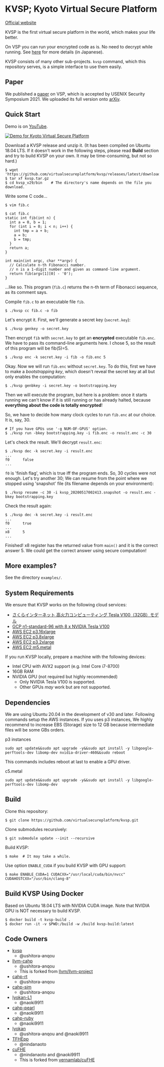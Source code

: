 # KVSP; Kyoto Virtual Secure Platform

[Official website](https://virtualsecureplatform.github.io/)

KVSP is the first virtual secure platform in the world,
which makes your life better.

On VSP you can run your encrypted code as is.
No need to decrypt while running. See [here](https://anqou.net/poc/2019/10/18/post-3106/)
for more details (in Japanese).

KVSP consists of many other sub-projects.
`kvsp` command, which this repository serves, is
a simple interface to use them easily.

## Paper

We published a [paper](https://www.usenix.org/conference/usenixsecurity21/presentation/matsuoka) on VSP, which is accepted by USENIX Security Symposium 2021.
We uploaded its full version onto [arXiv](https://arxiv.org/abs/2010.09410).

## Quick Start

Demo is on [YouTube](https://www.youtube.com/watch?v=1YsUaZMITR8).

[![Demo for Kyoto Virtual Secure Platform](http://img.youtube.com/vi/1YsUaZMITR8/0.jpg)](http://www.youtube.com/watch?v=1YsUaZMITR8 "Demo for Kyoto Virtual Secure Platform")

Download a KVSP release and unzip it.
(It has been compiled on Ubuntu 18.04 LTS. If it doesn't work in the following steps,
please read __Build__ section and try to build KVSP on your own.
It may be time-consuming, but not so hard.)

```
$ wget 'https://github.com/virtualsecureplatform/kvsp/releases/latest/download/kvsp.tar.gz'
$ tar xf kvsp.tar.gz
$ cd kvsp_v29/bin    # The directory's name depends on the file you download.
```

Write some C code...

```
$ vim fib.c

$ cat fib.c
static int fib(int n) {
  int a = 0, b = 1;
  for (int i = 0; i < n; i++) {
    int tmp = a + b;
    a = b;
    b = tmp;
  }
  return a;
}

int main(int argc, char **argv) {
  // Calculate n-th Fibonacci number.
  // n is a 1-digit number and given as command-line argument.
  return fib(argv[1][0] - '0');
}
```

...like so. This program (`fib.c`) returns the n-th term of Fibonacci sequence,
as its comment says.

Compile `fib.c` to an executable file `fib`.

```
$ ./kvsp cc fib.c -o fib
```

Let's encrypt it. First, we'll generate a secret key (`secret.key`):

```
$ ./kvsp genkey -o secret.key
```

Then encrypt `fib` with `secret.key` to get an **encrypted** executable `fib.enc`.
We have to pass its command-line arguments here. I chose 5, so the result
of this program will be fib(5)=5.

```
$ ./kvsp enc -k secret.key -i fib -o fib.enc 5
```

Okay. Now we will run `fib.enc` without `secret.key`.
To do this, first we have to make a _bootstrapping key_, which doesn't reveal
the secret key at all but only enables the computation:

```
$ ./kvsp genbkey -i secret.key -o bootstrapping.key
```

Then we will execute the program, but here is a problem:
once it starts running we can't know if it is still running or has already halted,
because **everything about the code is totally encrypted**!

So, we have to decide how many clock cycles to run `fib.enc` at our choice.
It is, say, 30.

```
# If you have GPUs use '-g NUM-OF-GPUS' option.
$ ./kvsp run -bkey bootstrapping.key -i fib.enc -o result.enc -c 30
```

Let's check the result. We'll decrypt `result.enc`:

```
$ ./kvsp dec -k secret.key -i result.enc
...
f0      false
...
```

`f0` is 'finish flag', which is true iff the program ends.
So, 30 cycles were not enough. Let's try another 30;
We can resume from the point where we stopped using 'snapshot' file
(its filename depends on your environment):

```
$ ./kvsp resume -c 30 -i kvsp_20200517002413.snapshot -o result.enc -bkey bootstrapping.key
```

Check the result again:

```
$ ./kvsp dec -k secret.key -i result.enc
...
f0      true
...
x8      5
...
```

Finished! x8 register has the returned value from `main()` and it is the correct answer 5.
We could get the correct answer using secure computation!

## More examples?

See the directory `examples/`.

## System Requirements

We ensure that KVSP works on the following cloud services:

- [さくらインターネット 高火力コンピューティング Tesla V100（32GB）モデル](https://www.sakura.ad.jp/koukaryoku/)
- [GCP n1-standard-96 with 8 x NVIDIA Tesla V100](https://cloud.google.com/compute/docs/machine-types?hl=ja#n1_standard_machine_types)
- [AWS EC2 p3.16xlarge](https://aws.amazon.com/jp/ec2/instance-types/p3/)
- [AWS EC2 p3.8xlarge](https://aws.amazon.com/jp/ec2/instance-types/p3/)
- [AWS EC2 p3.2xlarge](https://aws.amazon.com/jp/ec2/instance-types/p3/)
- [AWS EC2 m5.metal](https://aws.amazon.com/ec2/instance-types/c5/)

If you run KVSP locally, prepare a machine with the following devices:

- Intel CPU with AVX2 support (e.g. Intel Core i7-8700)
- 16GB RAM
- NVIDIA GPU (not required but highly recommended)
    - Only NVIDIA Tesla V100 is supported.
    - Other GPUs _may_ work but are not supported.

## Dependencies

We are using Ubuntu 20.04 in the development of v30 and later. Following commands setup the AWS instances.
If you uses p3 instances, We highly recommend to increase EBS (Storage) size to 12 GB because intermediate files will be some GBs orders.

p3 instances
```
sudo apt update&&sudo apt upgrade -y&&sudo apt install -y libgoogle-perftools-dev libomp-dev nvidia-driver-460&&sudo reboot
```
This commands includes reboot at last to enable a GPU driver.

c5.metal
```
sudo apt update&&sudo apt upgrade -y&&sudo apt install -y libgoogle-perftools-dev libomp-dev
```

## Build

Clone this repository:

```
$ git clone https://github.com/virtualsecureplatform/kvsp.git
```

Clone submodules recursively:

```
$ git submodule update --init --recursive
```

Build KVSP:

```
$ make  # It may take a while.
```

Use option `ENABLE_CUDA` if you build KVSP with GPU support:

```
$ make ENABLE_CUDA=1 CUDACXX="/usr/local/cuda/bin/nvcc" CUDAHOSTCXX="/usr/bin/clang-8"
```

## Build KVSP Using Docker

Based on Ubuntu 18.04 LTS with NVIDIA CUDA image.
Note that NVIDIA GPU is NOT necessary to build KVSP.

```
$ docker build -t kvsp-build .
$ docker run -it -v $PWD:/build -w /build kvsp-build:latest
```

## Code Owners

- [kvsp](https://github.com/virtualsecureplatform/kvsp/tree/master/kvsp)
    - @ushitora-anqou
- [llvm-cahp](https://github.com/virtualsecureplatform/llvm-cahp)
    - @ushitora-anqou
    - This is forked from [llvm/llvm-project](https://github.com/llvm/llvm-project)
- [cahp-rt](https://github.com/virtualsecureplatform/cahp-rt)
    - @ushitora-anqou
- [cahp-sim](https://github.com/virtualsecureplatform/cahp-sim)
    - @ushitora-anqou
- [Iyokan-L1](https://github.com/virtualsecureplatform/Iyokan-L1)
    - @naoki9911
- [cahp-pearl](https://github.com/virtualsecureplatform/cahp-pearl)
    - @naoki9911
- [cahp-ruby](https://github.com/virtualsecureplatform/cahp-ruby)
    - @naoki9911
- [Iyokan](https://github.com/virtualsecureplatform/Iyokan)
    - @ushitora-anqou and @naoki9911
- [TFHEpp](https://github.com/virtualsecureplatform/TFHEpp)
    - @nindanaoto
- [cuFHE](https://github.com/virtualsecureplatform/cuFHE)
    - @nindanaoto and @naoki9911
    - This is forked from [vernamlab/cuFHE](https://github.com/vernamlab/cuFHE)
